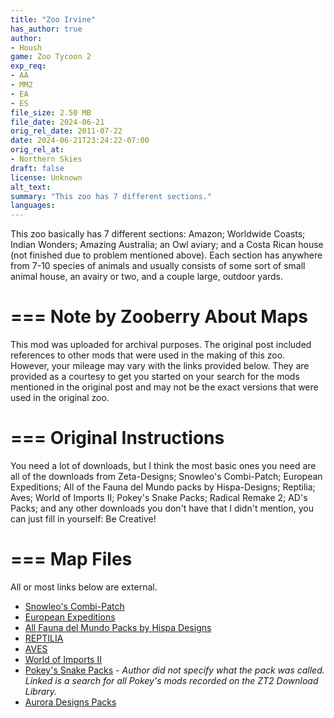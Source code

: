 ```yaml
---
title: "Zoo Irvine"
has_author: true
author: 
- Housh
game: Zoo Tycoon 2
exp_req: 
- AA
- MM2
- EA
- ES
file_size: 2.50 MB
file_date: 2024-06-21
orig_rel_date: 2011-07-22
date: 2024-06-21T23:24:22-07:00
orig_rel_at: 
- Northern Skies
draft: false
license: Unknown
alt_text: 
summary: "This zoo has 7 different sections."
languages:
---
```


This zoo basically has 7 different sections: Amazon; Worldwide Coasts; Indian Wonders; Amazing Australia; an Owl aviary; and a Costa Rican house (not finished due to problem mentioned above). Each section has anywhere from 7-10 species of animals and usually consists of some sort of small animal house, an avairy or two, and a couple large, outdoor yards.

===
Note by Zooberry About Maps 
===

This mod was uploaded for archival purposes. The original post included references to other mods that were used in the making of this zoo. However, your mileage may vary with the links provided below. They are provided as a courtesy to get you started on your search for the mods mentioned in the original post and may not be the exact versions that were used in the original zoo.

===
Original Instructions
===

You need a lot of downloads, but I think the most basic ones you need are all of the downloads from Zeta-Designs; Snowleo's Combi-Patch; European Expeditions; All of the Fauna del Mundo packs by Hispa-Designs; Reptilia; Aves; World of Imports II; Pokey's Snake Packs; Radical Remake 2; AD's Packs; and any other downloads you don't have that I didn't mention, you can just fill in yourself: Be Creative!

===
Map Files
===

All or most links below are external.

- [Snowleo's Combi-Patch](https://zt2downloadlibrary.fandom.com/wiki/CombiPatch_(Snowleo))
- [European Expeditions](https://www.zooberry.org/mods/zt2/expansive-packs/european-expeditions/)
- [All Fauna del Mundo Packs by Hispa Designs](https://web.archive.org/web/20220710175420/https://sites.google.com/site/hispadesignszt2/fauna-del-mundo)
- [REPTILIA](https://www.zooberry.org/mods/zt2/expansive-packs/reptilia-abc/)
- [AVES](https://www.zooberry.org/mods/zt2/expansive-packs/aves/)
- [World of Imports II](https://www.zooberry.org/mods/zt2/objects/theme-packs/world-of-imports-p2/)
- [Pokey's Snake Packs](https://zt2downloadlibrary.fandom.com/wiki/Special:Search?query=pokey&scope=internal&contentType=&ns%5B0%5D=0&ns%5B1%5D=2900) - *Author did not specify what the pack was called. Linked is a search for all Pokey's mods recorded on the ZT2 Download Library.*
- [Aurora Designs Packs](https://www.nexusmods.com/zootycoon2/mods/164)